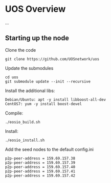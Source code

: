 # UOS Overview
...


## Starting up the node

Clone the code
```
git clone https://github.com/UOSnetwork/uos
```

Update the submodules
```
cd uos
git submodule update --init --recursive
```

Install the additional libs:
```
Debian/Ubuntu: apt -y install libboost-all-dev
CentOS7: yum -y install boost-devel
```

Compile:
```
./eosio_build.sh
```

Install:
```
./eosio_install.sh
```

Add the seed nodes to the default config.ini
```
p2p-peer-address = 159.69.157.38
p2p-peer-address = 159.69.157.39
p2p-peer-address = 159.69.157.40
p2p-peer-address = 159.69.157.41
p2p-peer-address = 159.69.157.42
```
